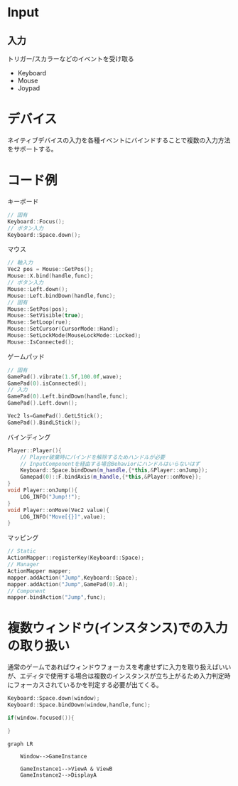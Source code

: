 ﻿Input
=========

## 入力
トリガー/スカラーなどのイベントを受け取る
* Keyboard
* Mouse
* Joypad

# デバイス
ネイティブデバイスの入力を各種イベントにバインドすることで複数の入力方法をサポートする。

# コード例
キーボード
```c++
// 固有
Keyboard::Focus();
// ボタン入力
Keyboard::Space.down();
```
マウス
```c++
// 軸入力
Vec2 pos = Mouse::GetPos();
Mouse::X.bind(handle,func);
// ボタン入力
Mouse::Left.down();
Mouse::Left.bindDown(handle,func);
// 固有
Mouse::SetPos(pos);
Mouse::SetVisible(true);
Mouse::SetLoop(rue);
Mouse::SetCursor(CursorMode::Hand);
Mouse::SetLockMode(MouseLockMode::Locked);
Mouse::IsConnected();
```
ゲームパッド
```c++
// 固有
GamePad().vibrate(1.5f,100.0f,wave);
GamePad(0).isConnected();
// 入力
GamePad(0).Left.bindDown(handle,func);
GamePad().Left.down();

Vec2 ls=GamePad().GetLStick();
GamePad().BindLStick();

```
バインディング
```c++
Player::Player(){
    // Player破棄時にバインドを解除するためハンドルが必要
    // InputComponentを経由する場合Behaviorにハンドルはいらないはず
    Keyboard::Space.bindDown(m_handle,{*this,&Player::onJump});
    Gamepad(0)::F.bindAxis(m_handle,{*this,&Player::onMove});
}
void Player::onJump(){
    LOG_INFO("Jump!!");
}
void Player::onMove(Vec2 value){
    LOG_INFO("Move[{}]",value);
}

```
マッピング
```c++
// Static
ActionMapper::registerKey(Keyboard::Space);
// Manager
ActionMapper mapper;
mapper.addAction("Jump",Keyboard::Space);
mapper.addAction("Jump",GamePad(0).A);
// Component
mapper.bindAction("Jump",func);
```

# 複数ウィンドウ(インスタンス)での入力の取り扱い
通常のゲームであればウィンドウフォーカスを考慮せずに入力を取り扱えばいいが、エディタで使用する場合は複数のインスタンスが立ち上がるため入力判定時にフォーカスされているかを判定する必要が出てくる。
```c++
Keyboard::Space.down(window);
Keyboard::Space.bindDown(window,handle,func);

if(window.focused()){
    
}

```

```mermaid
graph LR

    Window-->GameInstance

    GameInstance1-->ViewA & ViewB
    GameInstance2-->DisplayA


```